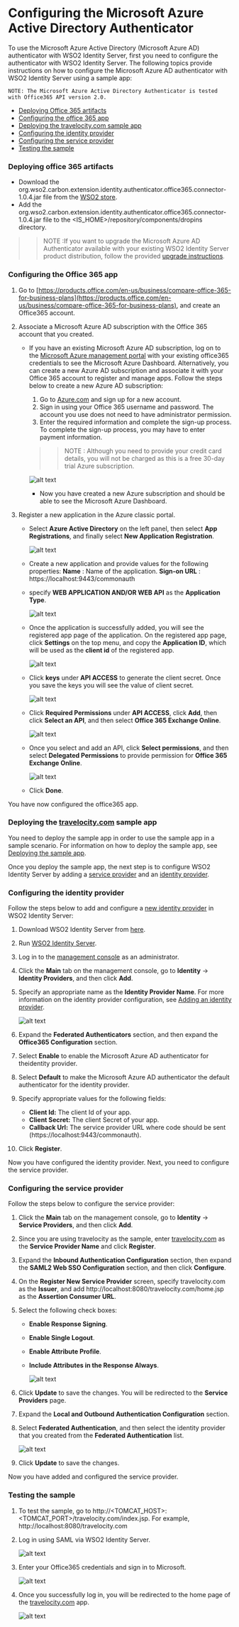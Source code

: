 # Configuring the Microsoft Azure Active Directory Authenticator

To use the Microsoft Azure Active Directory (Microsoft Azure AD) authenticator with WSO2 Identity Server, first you need to configure  the authenticator with WSO2 Identity Server. The following topics provide instructions on how to configure the Microsoft Azure AD authenticator with WSO2 Identity Server using a sample app:
 ````
NOTE: The Microsoft Azure Active Directory Authenticator is tested with Office365 API version 2.0.
 ````
 
* [Deploying Office 365 artifacts](#deploying-office-365-artifacts)
* [Configuring the office 365 app](#configuring-the-office-365-app)
* [Deploying the travelocity.com sample app](#deploying-the-travelocitycom-sample-app)
* [Configuring the identity provider](#configuring-the-identity-provider)
* [Configuring the service provider](#configuring-the-service-provider)
* [Testing the sample](#testing-the-sample)

### Deploying office 365 artifacts
 * Download the org.wso2.carbon.extension.identity.authenticator.office365.connector-1.0.4.jar file from the [WSO2 store](https://store.wso2.com/store/assets/isconnector/details/1b853fe7-bbaf-4ca0-be9e-bb1f5f664eb4).
 * Add the org.wso2.carbon.extension.identity.authenticator.office365.connector-1.0.4.jar file to the <IS_HOME>/repository/components/dropins directory.

 >> NOTE :If you want to upgrade the Microsoft Azure AD Authenticator available with your existing WSO2 Identity Server product distribution, follow the provided [upgrade instructions](https://docs.wso2.com/display/ISCONNECTORS/Upgrading+an+Authenticator).

### Configuring the Office 365 app
 1. Go to [https://products.office.com/en-us/business/compare-office-365-for-business-plans](https://products.office.com/en-us/business/compare-office-365-for-business-plans), and create an Office365 account.
     
 2. Associate a Microsoft Azure AD subscription with the Office 365 account that you created.

    * If you have an existing Microsoft Azure AD subscription, log on to the [Microsoft Azure management portal](https://login.microsoftonline.com/common/oauth2/authorize?resource=https%3a%2f%2fmanagement.core.windows.net%2f&response_mode=form_post&response_type=code+id_token&scope=user_impersonation+openid&state=OpenIdConnect.AuthenticationProperties%3dKacUNidcHXlixnHEGpOm3zw3NCnurAxht3Y2rZa3Bg-LzJg6eC0mvtU3gTxOY4MzmZSX3nKUDRyk8LT6L86JUJfp038_1tlBTF-J0cL_yeo_ZOk0cgTfVKvxrL66-laSnHw4R_YXA0VaGe1HmHvvJ5blPCYwoY7xuoZWmn3bMTgMVOc4nxH-50KaxHyNFuypnUcDE-VIdKrS2niFDWDLaSPIbMM&nonce=636565268366247669.NTg2YWFmYjQtZTM2YS00NjcxLWIwNjAtNTUwMDRhNzU2NWNhYjUxZjBlNjEtN2RjYy00ODkyLWJlMzEtNWIxYTMyZjg0Njcy&client_id=c44b4083-3bb0-49c1-b47d-974e53cbdf3c&redirect_uri=https%3a%2f%2fportal.azure.com%2fsignin%2findex%2f&site_id=501430&client-request-id=c2349dd4-89d5-4c01-aa99-c91cb4d44c75&x-client-SKU=ID_NET&x-client-ver=1.0.40306.1554) with your existing office365 credentials to see the Microsoft Azure Dashboard.
Alternatively, you can create a new Azure AD subscription and associate it with your Office 365 account to register and manage apps. Follow the steps below to create a new Azure AD subscription:
       1. Go to [Azure.com](https://account.azure.com/signup?offer=MS-AZR-0044p&appId=docs) and sign up for a new account.
       2. Sign in using your Office 365 username and password. The account you use does not need to have administrator permission.
       3. Enter the required information and complete the sign-up process. To complete the sign-up process, you may have to enter payment information.
        >> NOTE : Although you need to provide your credit card details, you will not be charged as this is a free 30-day trial Azure subscription.

       ![alt text](images/office13.png)
       * Now you have created a new Azure subscription and should be able to see the Microsoft Azure Dashboard.

 3. Register a new application in the Azure classic portal.
    * Select **Azure Active Directory** on the left panel, then select **App Registrations**, and finally select **New Application Registration**.

        ![alt text](images/office1.png)
    * Create a new application and provide values for the following properties:
        **Name** : Name of the application.
        **Sign-on URL** :  https://localhost:9443/commonauth
    * specify **WEB APPLICATION AND/OR WEB API** as the **Application Type**.

        ![alt text](images/office4.png)

    * Once the application is successfully added, you will see the registered app page of the application. On the registered app page, click **Settings** on the top menu, and copy the **Application ID**, which will be used as the **client id** of the registered app.

        ![alt text](images/office5.png)

    * Click **keys** under **API ACCESS** to generate the client secret. Once you save the keys you will see the value of client secret.

        ![alt text](images/office6.png)

    * Click **Required Permissions** under **API ACCESS**, click **Add**, then click **Select an API**, and then select **Office 365 Exchange Online**.

        ![alt text](images/office7.png)

    * Once you select and add an API, click **Select permissions**, and then select **Delegated Permissions** to provide permission for **Office 365 Exchange Online**.

        ![alt text](images/office8.png)

    * Click **Done**.

 You have now configured the office365 app.

### Deploying the [travelocity.com](https://www.travelocity.com/) sample app
    
You need to deploy the sample app in order to use the sample app in a sample scenario. For information on how to deploy the sample app, see [Deploying the sample app](https://docs.wso2.com/display/ISCONNECTORS/Deploying+the+Sample+App).

Once you deploy the sample app, the next step is to configure WSO2 Identity Server by adding a [service provider](https://docs.wso2.com/display/IS530/Adding+and+Configuring+a+Service+Provider) and an [identity provider](https://docs.wso2.com/display/IS530/Adding+and+Configuring+an+Identity+Provider).

### Configuring the identity provider
Follow the steps below to add and configure a [new identity provider](https://docs.wso2.com/display/IS530/Adding+and+Configuring+an+Identity+Provider) in WSO2 Identity Server:
 1. Download WSO2 Identity Server from [here](https://wso2.com/identity-and-access-management).
 2. Run [WSO2 Identity Server](https://docs.wso2.com/display/IS530/Running+the+Product).
 3. Log in to the [management console](https://docs.wso2.com/display/IS530/Getting+Started+with+the+Management+Console) as an administrator.
 4. Click the **Main** tab on the management console, go to **Identity** -> **Identity Providers**, and then click **Add**. 
 5. Specify an appropriate name as the **Identity Provider Name**. For more information on the identity provider configuration, see [Adding an identity provider](https://docs.wso2.com/display/IS530/Adding+and+Configuring+an+Identity+Provider#ConfiguringanIdentityProvider-Addinganidentityprovider).

    ![alt text](images/identityServer.png)
 6. Expand the **Federated Authenticators** section, and then expand the **Office365 Configuration** section.
 7. Select **Enable** to enable the Microsoft Azure AD authenticator for theidentity provider.
 8. Select **Default** to make the Microsoft Azure AD authenticator the default authenticator for the identity provider.
 9. Specify appropriate values for the following fields:
    * **Client Id:** The client Id of your app.
    * **Client Secret:**  The client Secret of your app.
    * **Callback Url:** The service provider URL where code should be sent (https://localhost:9443/commonauth).
 10. Click **Register**.

Now you have configured the identity provider. Next, you need to configure the service provider.

### Configuring the service provider
Follow the steps below to configure the service provider:
 1. Click the **Main** tab on the management console, go to **Identity** -> **Service Providers**, and then click **Add**.
 2. Since you are using travelocity as the sample, enter [travelocity.com](https://www.travelocity.com/) as the **Service Provider Name** and click **Register**.
 3. Expand the **Inbound Authentication Configuration** section, then expand the **SAML2 Web SSO Configuration** section, and then click **Configure**.
 4. On the **Register New Service Provider** screen, specify travelocity.com as the **Issuer**, and add http://localhost:8080/travelocity.com/home.jsp as the **Assertion Consumer URL**.
 5. Select the following check boxes:
    * **Enable Response Signing**.
    * **Enable Single Logout**.
    * **Enable Attribute Profile**.
    * **Include Attributes in the Response Always**.

        ![alt text](images/serviceProvider.png)
 6. Click **Update** to save the changes. You will be redirected to the **Service Providers** page.
 7. Expand the **Local and Outbound Authentication Configuration** section.
 8. Select **Federated Authentication**, and then select the identity provider that you created from the **Federated Authentication** list.

    ![alt text](images/FederatedAuthentication.png)

 9. Click **Update** to save the changes.

Now you have added and configured the service provider.

### Testing the sample
 
 1. To test the sample, go to http://<TOMCAT_HOST>:<TOMCAT_PORT>/travelocity.com/index.jsp. For example, http://localhost:8080/travelocity.com
 2. Log in using SAML via WSO2 Identity Server.

    ![alt text](images/travelocity.png)
 3. Enter your Office365 credentials and sign in to Microsoft.

    ![alt text](images/office10.png)
 4. Once you successfully log in, you will be redirected to the home page of the [travelocity.com](https://www.travelocity.com/) app.

    ![alt text](images/result.png)
